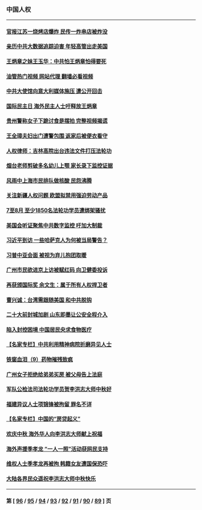 ### 中国人权
---
#### [官报江苏一烧烤店爆炸 民传一炸串店被炸没](../../pages/ncid278/n13827054.md?09171645) 
#### [亲历中共大数据追踪迫害 年轻高管出走美国](../../pages/ncid278/n13826859.md?09171645) 
#### [王炳章之妹王玉华：中共怕王炳章怕得要死](../../pages/ncid278/n13826911.md?09171645) 
#### [油管热门视频 网站代理 翻墙必看视频](http://209.222.30.114:81/youtube.html?09171645)
#### [中共大使馆向意大利媒体施压 遭公开回击](../../pages/ncid278/n13826038.md?09171645) 
#### [国际民主日 海外民主人士吁释放王炳章](../../pages/ncid278/n13826558.md?09171645) 
#### [贵州警称女子下跪讨食是摆拍 完整视频揭谎](../../pages/ncid278/n13826144.md?09171645) 
#### [王全璋夫妇出门遭警包围 返家后被便衣看守](../../pages/ncid278/n13826096.md?09171645) 
#### [人权律师：吉林高院出台违法文件打压法轮功](../../pages/ncid278/n13825665.md?09171645) 
#### [烟台老师剪破多名幼儿上颚 家长录下监控证据](../../pages/ncid278/n13825668.md?09171645) 
#### [风雨中上海市民排队做核酸 民怨沸腾](../../pages/ncid278/n13825281.md?09171645) 
#### [关注新疆人权问题 欧盟拟禁用强迫劳动产品](../../pages/ncid278/n13825131.md?09171645) 
#### [7至8月 至少1850名法轮功学员遭绑架骚扰](../../pages/ncid278/n13824925.md?09171645) 
#### [美国会听证聚焦中共数字监控 吁加大制裁](../../pages/ncid278/n13825083.md?09171645) 
#### [习近平到访 一些哈萨克人为何被当局警告？](../../pages/ncid278/n13824905.md?09171645) 
#### [习普中亚会面 被视为弃儿抱团取暖](../../pages/ncid278/n13824963.md?09171645) 
#### [广州市民欲进京上访被赋红码 向卫健委投诉](../../pages/ncid278/n13824766.md?09171645) 
#### [再获颁国际奖 余文生：属于所有人权捍卫者](../../pages/ncid278/n13824702.md?09171645) 
#### [曹兴诚：台湾需跟随美国 和中共脱钩](../../pages/ncid278/n13824177.md?09171645) 
#### [二十大前封城加剧 山东即墨让公安全程介入](../../pages/ncid278/n13824364.md?09171645) 
#### [陷入封控困境 中国居民央求食物医疗](../../pages/ncid278/n13823589.md?09171645) 
#### [【名家专栏】中共利用精神病院折磨异见人士](../../pages/ncid278/n13823233.md?09171645) 
#### [铁窗血泪（9）药物摧残致疯](../../pages/ncid278/n13819243.md?09171645) 
#### [广州女子拒绝给弟弟买房 被父母告上法庭](../../pages/ncid278/n13823195.md?09171645) 
#### [军队公检法司法轮功学员贺李洪志大师中秋好](../../pages/ncid278/n13822021.md?09171645) 
#### [福建异议人士项锦锋被拘留 罪名不详](../../pages/ncid278/n13822521.md?09171645) 
#### [【名家专栏】中国的“房贷起义”](../../pages/ncid278/n13821748.md?09171645) 
#### [欢庆中秋 海外华人向李洪志大师献上祝福](../../pages/ncid278/n13821687.md?09171645) 
#### [海外声援季孝龙 “一人一照”活动获网民支持](../../pages/ncid278/n13821379.md?09171645) 
#### [维权人士季孝龙再被拘 韩籍女友遭国保恐吓](../../pages/ncid278/n13821276.md?09171645) 
#### [大陆各界民众遥祝李洪志大师中秋快乐](../../pages/ncid278/n13821222.md?09171645) 

---
#### 第 [ [96](./96.md?09171645) / [95](./95.md?09171645) / [94](./94.md?09171645) / [93](./93.md?09171645) / [92](./92.md?09171645) / [91](./91.md?09171645) / [90](./90.md?09171645) / [89](./89.md?09171645) ] 页
